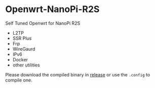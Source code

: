 # Openwrt-NanoPi-R2S

Self Tuned Openwrt for NanoPi R2S

- L2TP
- SSR Plus
- Frp
- WireGaurd
- IPv6
- Docker
- other utilities

Please download the compiled binary in [release](https://github.com/iamNCJ/Openwrt-NanoPi-R2S/releases) or use the `.config` to compile one.
